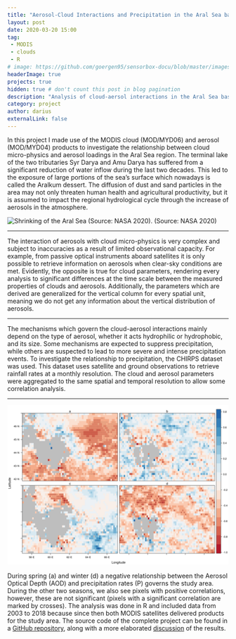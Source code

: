 ```yaml
---
title: "Aerosol-Cloud Interactions and Precipitation in the Aral Sea basin"
layout: post
date: 2020-03-20 15:00
tag: 
 - MODIS
 - clouds
 - R
# image: https://github.com/goergen95/sensorbox-docu/blob/master/images/index_background.jpg
headerImage: true
projects: true
hidden: true # don't count this post in blog pagination
description: "Analysis of cloud-aersol interactions in the Aral Sea basin."
category: project
author: darius
externalLink: false
---
```

In this project I made use of the MODIS cloud (MOD/MYD06) and aerosol
(MOD/MYD04) products to investigate the relationship between cloud
micro-physics and aerosol loadings in the Aral Sea region. The terminal
lake of the two tributaries Syr Darya and Amu Darya has suffered from a
significant reduction of water inflow during the last two decades. This
led to the exposure of large portions of the sea’s surface which
nowadays is called the Aralkum dessert. The diffusion of dust and sand
particles in the area may not only threaten human health and
agricultural productivity, but it is assumed to impact the regional
hydrological cycle through the increase of aerosols in the atmosphere.

![Shrinking of the Aral Sea (Source: NASA
2020).](../assets/images/animation.gif) (Source: NASA 2020)

------------------------------------------------------------------------

The interaction of aerosols with cloud micro-physics is very complex and
subject to inaccuracies as a result of limited observational capacity.
For example, from passive optical instruments aboard satellites it is
only possible to retrieve information on aerosols when clear-sky
conditions are met. Evidently, the opposite is true for cloud
parameters, rendering every analysis to significant differences at the
time scale between the measured properties of clouds and aerosols.
Additionally, the parameters which are derived are generalized for the
vertical column for every spatial unit, meaning we do not get any
information about the vertical distribution of aerosols.

------------------------------------------------------------------------

The mechanisms which govern the cloud-aerosol interactions mainly depend
on the type of aerosol, whether it acts hydrophilic or hydrophobic, and
its size. Some mechanisms are expected to suppress precipitation, while
others are suspected to lead to more severe and intense precipitation
events. To investigate the relationship to precipitation, the CHIRPS
dataset was used. This dataset uses satellite and ground observations to
retrieve rainfall rates at a monthly resolution. The cloud and aerosol
parameters were aggregated to the same spatial and temporal resolution
to allow some correlation analysis.

------------------------------------------------------------------------

![Correlation AOD and P](../assets/images/cor_AOD_550_RH.png)

During spring (a) and winter (d) a negative relationship between the
Aerosol Optical Depth (AOD) and precipitation rates (P) governs the
study area. During the other two seasons, we also see pixels with
positive correlations, however, these are not significant (pixels with a
significant correlation are marked by crosses). The analysis was done in
R and included data from 2003 to 2018 because since then both MODIS
satellites delivered products for the study area. The source code of the
complete project can be found in a [GitHub
repository](https://github.com/goergen95/aciASB), along with a more
elaborated
[discussion](https://github.com/goergen95/aciASB/blob/master/docs/report_II.pdf)
of the results.
